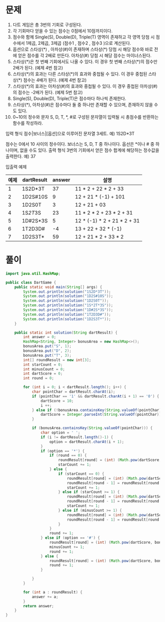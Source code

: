 # 문제

1. 다트 게임은 총 3번의 기회로 구성된다.
2. 각 기회마다 얻을 수 있는 점수는 0점에서 10점까지이다.
3. 점수와 함께 Single(S), Double(D), Triple(T) 영역이 존재하고 각 영역 당첨 시 점수에서 1제곱, 2제곱, 3제곱 (점수1 , 점수2 , 점수3 )으로 계산된다.
4. 옵션으로 스타상(\*) , 아차상(#)이 존재하며 스타상(\*) 당첨 시 해당 점수와 바로 전에 얻은 점수를 각 2배로 만든다. 아차상(#) 당첨 시 해당 점수는 마이너스된다.
5. 스타상(\*)은 첫 번째 기회에서도 나올 수 있다. 이 경우 첫 번째 스타상(\*)의 점수만 2배가 된다. (예제 4번 참고)
6. 스타상(\*)의 효과는 다른 스타상(\*)의 효과와 중첩될 수 있다. 이 경우 중첩된 스타상(\*) 점수는 4배가 된다. (예제 4번 참고)
7. 스타상(\*)의 효과는 아차상(#)의 효과와 중첩될 수 있다. 이 경우 중첩된 아차상(#)의 점수는 -2배가 된다. (예제 5번 참고)
8. Single(S), Double(D), Triple(T)은 점수마다 하나씩 존재한다.
9. 스타상(\*), 아차상(#)은 점수마다 둘 중 하나만 존재할 수 있으며, 존재하지 않을 수도 있다.
10. 0~10의 정수와 문자 S, D, T, \*, #로 구성된 문자열이 입력될 시 총점수를 반환하는 함수를 작성하라.

입력 형식
점수|보너스|[옵션]으로 이루어진 문자열 3세트.
예) 1S2D*3T

점수는 0에서 10 사이의 정수이다.
보너스는 S, D, T 중 하나이다.
옵선은 \*이나 # 중 하나이며, 없을 수도 있다.
출력 형식
3번의 기회에서 얻은 점수 합계에 해당하는 정수값을 출력한다.
예) 37

입출력 예제

|예제|dartResult|answer|설명|
|---|----|----|---|
|1|1S2D*3T|37|11 * 2 + 22 * 2 + 33|
|2|1D2S#10S|9|12 + 21 * (-1) + 101|
|3|1D2S0T|3|12 + 21 + 03|
|4|1S*2T*3S|23|11 * 2 * 2 + 23 * 2 + 31|
|5|1D#2S*3S|5|12 * (-1) * 2 + 21 * 2 + 31|
|6|1T2D3D#|-4|13 + 22 + 32 * (-1)|
|7|1D2S3T*|59|12 + 21 * 2 + 33 * 2|

# 풀이

```java
import java.util.HashMap;

public class DartGame {
	public static void main(String[] args) {
		System.out.println(solution("1S2D*3T"));
		System.out.println(solution("1D2S#10S"));
		System.out.println(solution("1D2S0T"));
		System.out.println(solution("1S*2T*3S"));
		System.out.println(solution("1D#2S*3S"));
		System.out.println(solution("1T2D3D#"));
		System.out.println(solution("1D2S3T*"));
	}

	public static int solution(String dartResult) {
		int answer = 0;
		HashMap<String, Integer> bonusArea = new HashMap<>();
		bonusArea.put("S", 1);
		bonusArea.put("D", 2);
		bonusArea.put("T", 3);
		int[] roundResult = new int[3];
		int starCount = 0;
		int minusCount = 0;
		int dartScore = 0;
		int round = 0;

		for (int i = 0; i < dartResult.length(); i++) {
			char pointChar = dartResult.charAt(i);
			if (pointChar == '1' && dartResult.charAt(i + 1) == '0') {
				dartScore = 10;
				i ++;
			} else if (!bonusArea.containsKey(String.valueOf(pointChar)) && pointChar != '*' && pointChar != '#') {
				dartScore = Integer.parseInt(String.valueOf(pointChar));
			}

			if (bonusArea.containsKey(String.valueOf(pointChar))) {
				char option = ' ';
				if (i != dartResult.length()-1) {
					option = dartResult.charAt(i + 1);
				}
				if (option == '*') {
					if (round == 0) {
						roundResult[round] = (int) (Math.pow(dartScore, bonusArea.get(String.valueOf(pointChar))) * 2);
						starCount += 1;
					} else {
						if (starCount == 0) {
							roundResult[round] = (int) (Math.pow(dartScore, bonusArea.get(String.valueOf(pointChar))) * 2);
							roundResult[round - 1] = roundResult[round - 1] * 2;
							starCount += 1;
						} else if (starCount >= 1) {
							roundResult[round] = (int) (Math.pow(dartScore, bonusArea.get(String.valueOf(pointChar))) * 2);
							roundResult[round - 1] = roundResult[round - 1] * 2;
							starCount += 1;
						} else if (minusCount >= 1) {
							roundResult[round] = (int) (Math.pow(dartScore, bonusArea.get(String.valueOf(pointChar))) * 2);
							roundResult[round - 1] = roundResult[round - 1] * 2;
						}
					}
					round += 1;
				} else if (option == '#') {
					roundResult[round] = (int) (Math.pow(dartScore, bonusArea.get(String.valueOf(pointChar))) * -1);
					minusCount += 1;
					round += 1;
				} else {
					roundResult[round] = (int) (Math.pow(dartScore, bonusArea.get(String.valueOf(pointChar))));
					round += 1;
				}

			}
		}

		for (int a : roundResult) {
			answer += a;
		}
		return answer;
	}
}
```
